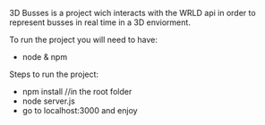 3D Busses is a project wich interacts with the WRLD api in order to represent busses in real time in a 3D enviorment.


To run the project you will need to have:
* node & npm

Steps to run the project:
* npm install   //in the root folder
* node server.js 
* go to localhost:3000 and enjoy
